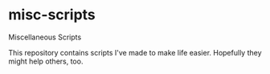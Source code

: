 # misc-scripts
Miscellaneous Scripts


This repository contains scripts I've made to make life easier. Hopefully they might help others, too.
